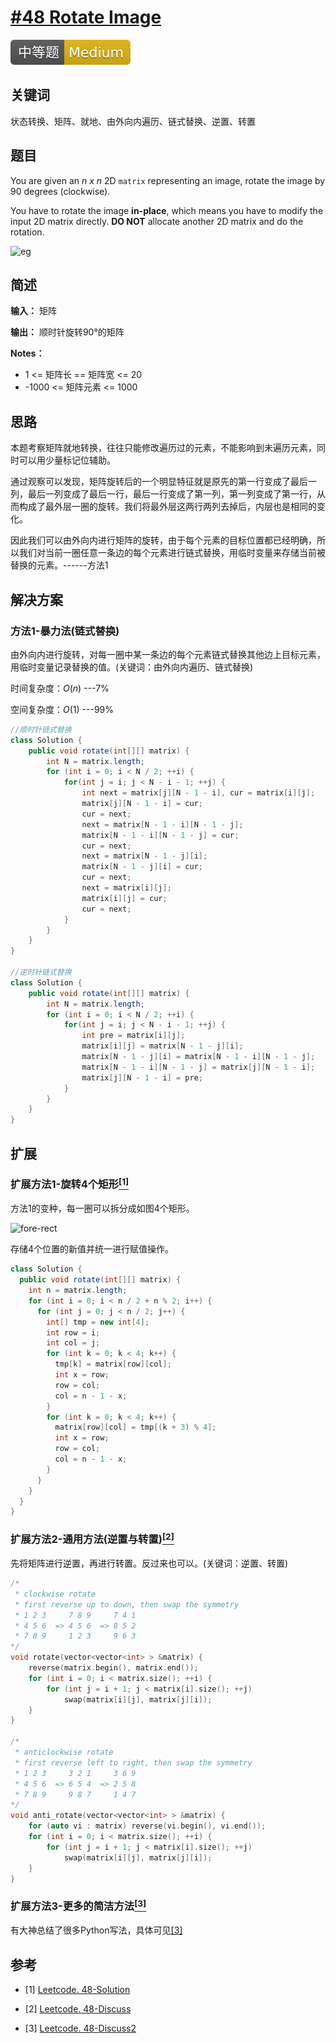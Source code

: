 # [#48 Rotate Image](https://leetcode.com/problems/rotate-image/)

![Medium](/figures/Medium.svg)

## 关键词

状态转换、矩阵、就地、由外向内遍历、链式替换、逆置、转置

## 题目

You are given an _n x n_ 2D `matrix` representing an image, rotate the image by 90 degrees (clockwise).

You have to rotate the image **in-place**, which means you have to modify the input 2D matrix directly. **DO NOT** allocate another 2D matrix and do the rotation.

![eg](https://assets.leetcode.com/uploads/2020/08/28/mat2.jpg)

## 简述

**输入：** 矩阵

**输出：** 顺时针旋转90°的矩阵

**Notes：**

+ 1 <= 矩阵长 == 矩阵宽 <= 20
+ -1000 <= 矩阵元素 <= 1000

## 思路

本题考察矩阵就地转换，往往只能修改遍历过的元素，不能影响到未遍历元素，同时可以用少量标记位辅助。

通过观察可以发现，矩阵旋转后的一个明显特征就是原先的第一行变成了最后一列，最后一列变成了最后一行，最后一行变成了第一列，第一列变成了第一行，从而构成了最外层一圈的旋转。我们将最外层这两行两列去掉后，内层也是相同的变化。

因此我们可以由外向内进行矩阵的旋转，由于每个元素的目标位置都已经明确，所以我们对当前一圈任意一条边的每个元素进行链式替换，用临时变量来存储当前被替换的元素。------方法1

## 解决方案

### 方法1-暴力法(链式替换)

由外向内进行旋转，对每一圈中某一条边的每个元素链式替换其他边上目标元素，用临时变量记录替换的值。(关键词：由外向内遍历、链式替换)

时间复杂度：$O(n)$ ---7%

空间复杂度：$O(1)$ ---99%

``` java
//顺时针链式替换
class Solution {
    public void rotate(int[][] matrix) {
        int N = matrix.length;
        for (int i = 0; i < N / 2; ++i) {
            for(int j = i; j < N - i - 1; ++j) {
                int next = matrix[j][N - 1 - i], cur = matrix[i][j];
                matrix[j][N - 1 - i] = cur;
                cur = next;
                next = matrix[N - 1 - i][N - 1 - j];
                matrix[N - 1 - i][N - 1 - j] = cur;
                cur = next;
                next = matrix[N - 1 - j][i];
                matrix[N - 1 - j][i] = cur;
                cur = next;
                next = matrix[i][j];
                matrix[i][j] = cur;
                cur = next;
            }
        }
    }
}

//逆时针链式替换
class Solution {
    public void rotate(int[][] matrix) {
        int N = matrix.length;
        for (int i = 0; i < N / 2; ++i) {
            for(int j = i; j < N - i - 1; ++j) {
                int pre = matrix[i][j];
                matrix[i][j] = matrix[N - 1 - j][i];
                matrix[N - 1 - j][i] = matrix[N - 1 - i][N - 1 - j];
                matrix[N - 1 - i][N - 1 - j] = matrix[j][N - 1 - i];
                matrix[j][N - 1 - i] = pre;
            }
        }
    }
}
```

## 扩展

### 扩展方法1-旋转4个矩形[$^{[1]}$](#refer-anchor-1)

方法1的变种，每一圈可以拆分成如图4个矩形。

![fore-rect](https://leetcode.com/problems/rotate-image/Figures/48/48_rectangles.png)

存储4个位置的新值并统一进行赋值操作。

``` java
class Solution {
  public void rotate(int[][] matrix) {
    int n = matrix.length;
    for (int i = 0; i < n / 2 + n % 2; i++) {
      for (int j = 0; j < n / 2; j++) {
        int[] tmp = new int[4];
        int row = i;
        int col = j;
        for (int k = 0; k < 4; k++) {
          tmp[k] = matrix[row][col];
          int x = row;
          row = col;
          col = n - 1 - x;
        }
        for (int k = 0; k < 4; k++) {
          matrix[row][col] = tmp[(k + 3) % 4];
          int x = row;
          row = col;
          col = n - 1 - x;
        }
      }
    }
  }
}
```

### 扩展方法2-通用方法(逆置与转置)[$^{[2]}$](#refer-anchor-2)

先将矩阵进行逆置，再进行转置。反过来也可以。(关键词：逆置、转置)

``` c++
/*
 * clockwise rotate
 * first reverse up to down, then swap the symmetry 
 * 1 2 3     7 8 9     7 4 1
 * 4 5 6  => 4 5 6  => 8 5 2
 * 7 8 9     1 2 3     9 6 3
*/
void rotate(vector<vector<int> > &matrix) {
    reverse(matrix.begin(), matrix.end());
    for (int i = 0; i < matrix.size(); ++i) {
        for (int j = i + 1; j < matrix[i].size(); ++j)
            swap(matrix[i][j], matrix[j][i]);
    }
}

/*
 * anticlockwise rotate
 * first reverse left to right, then swap the symmetry
 * 1 2 3     3 2 1     3 6 9
 * 4 5 6  => 6 5 4  => 2 5 8
 * 7 8 9     9 8 7     1 4 7
*/
void anti_rotate(vector<vector<int> > &matrix) {
    for (auto vi : matrix) reverse(vi.begin(), vi.end());
    for (int i = 0; i < matrix.size(); ++i) {
        for (int j = i + 1; j < matrix[i].size(); ++j)
            swap(matrix[i][j], matrix[j][i]);
    }
}
```

### 扩展方法3-更多的简洁方法[$^{[3]}$](#refer-anchor-3)

有大神总结了很多Python写法，具体可见[${[3]}$](#refer-anchor-3)

## 参考

<div id="refer-anchor-1"></div>

+ [1] [Leetcode. 48-Solution](https://leetcode.com/problems/rotate-image/solution/)

<div id="refer-anchor-2"></div>

+ [2] [Leetcode. 48-Discuss](https://leetcode.com/problems/rotate-image/discuss/18872/A-common-method-to-rotate-the-image)

<div id="refer-anchor-3"></div>

+ [3] [Leetcode. 48-Discuss2](https://leetcode.com/problems/rotate-image/discuss/18884/Seven-Short-Solutions-(1-to-7-lines))
